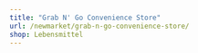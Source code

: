 ```yaml
---
title: "Grab N' Go Convenience Store"
url: /newmarket/grab-n-go-convenience-store/
shop: Lebensmittel
---
```

